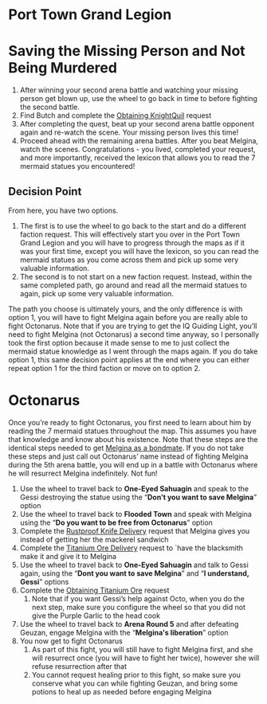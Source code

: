 # Port Town Grand Legion

# Saving the Missing Person and Not Being Murdered

1. After winning your second arena battle and watching your missing person get blown up, use the wheel to go back in time to before fighting the second battle.
2. Find Butch and complete the [Obtaining KnightQuil](?tab=t.66y8bsw51o3k#heading=h.qm30w0rgroyl) request
3. After completing the quest, beat up your second arena battle opponent again and re-watch the scene. Your missing person lives this time\!
4. Proceed ahead with the remaining arena battles. After you beat Melgina, watch the scenes. Congratulations \- you lived, completed your request, and more importantly, received the lexicon that allows you to read the 7 mermaid statues you encountered\!

## Decision Point

From here, you have two options.

1. The first is to use the wheel to go back to the start and do a different faction request. This will effectively start you over in the Port Town Grand Legion and you will have to progress through the maps as if it was your first time, except you will have the lexicon, so you can read the mermaid statues as you come across them and pick up some very valuable information.
2. The second is to not start on a new faction request. Instead, within the same completed path, go around and read all the mermaid statues to again, pick up some very valuable information.

The path you choose is ultimately yours, and the only difference is with option 1, you will have to fight Melgina again before you are really able to fight Octonarus. Note that if you are trying to get the IQ Guiding Light, you’ll need to fight Melgina (not Octonarus) a second time anyway, so I personally took the first option because it made sense to me to just collect the mermaid statue knowledge as I went through the maps again. If you do take option 1, this same decision point applies at the end where you can either repeat option 1 for the third faction or move on to option 2\.

# Octonarus

Once you’re ready to fight Octonarus, you first need to learn about him by reading the 7 mermaid statues throughout the map. This assumes you have that knowledge and know about his existence. Note that these steps are the identical steps needed to get [Melgina as a bondmate](?tab=t.66y8bsw51o3k#heading=h.oox46tu9ocbh). If you do not take these steps and just call out Octonarus’ name instead of fighting Melgina during the 5th arena battle, you will end up in a battle with Octonarus where he will resurrect Melgina indefinitely. Not fun\!

1. Use the wheel to travel back to **One-Eyed Sahuagin** and speak to the Gessi destroying the statue using the “**Don’t you want to save Melgina**” option
2. Use the wheel to travel back to **Flooded Town** and speak with Melgina using the “**Do you want to be free from Octonarus**” option
3. Complete the [Rustproof Knife Delivery](?tab=t.66y8bsw51o3k#heading=h.s6pc60ioz9uk) request that Melgina gives you instead of getting her the mackerel sandwich
4. Complete the [Titanium Ore Delivery](?tab=t.66y8bsw51o3k#heading=h.jwsobeknsaeu) request to \`have the blacksmith make it and give it to Melgina
5. Use the wheel to travel back to **One-Eyed Sahuagin** and talk to Gessi again, using the “**Dont you want to save Melgina**” and “**I understand, Gessi**” options
6. Complete the [Obtaining Titanium Ore](?tab=t.66y8bsw51o3k#heading=h.3onwpu9tntxp) request
    1. Note that if you want Gessi’s help against Octo, when you do the next step, make sure you configure the wheel so that you did not give the Purple Garlic to the head cook
7. Use the wheel to travel back to **Arena Round 5** and after defeating Geuzan, engage Melgina with the “**Melgina's liberation**” option
8. You now get to fight Octonarus
    1. As part of this fight, you will still have to fight Melgina first, and she will resurrect once (you will have to fight her twice), however she will refuse resurrection after that
    2. You cannot request healing prior to this fight, so make sure you conserve what you can while fighting Geuzan, and bring some potions to heal up as needed before engaging Melgina


